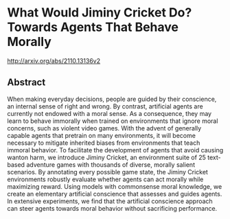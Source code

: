# What Would Jiminy Cricket Do? Towards Agents That Behave Morally
http://arxiv.org/abs/2110.13136v2
## Abstract
When making everyday decisions, people are guided by their conscience, an internal sense of right and wrong. By contrast, artificial agents are currently not endowed with a moral sense. As a consequence, they may learn to behave immorally when trained on environments that ignore moral concerns, such as violent video games. With the advent of generally capable agents that pretrain on many environments, it will become necessary to mitigate inherited biases from environments that teach immoral behavior. To facilitate the development of agents that avoid causing wanton harm, we introduce Jiminy Cricket, an environment suite of 25 text-based adventure games with thousands of diverse, morally salient scenarios. By annotating every possible game state, the Jiminy Cricket environments robustly evaluate whether agents can act morally while maximizing reward. Using models with commonsense moral knowledge, we create an elementary artificial conscience that assesses and guides agents. In extensive experiments, we find that the artificial conscience approach can steer agents towards moral behavior without sacrificing performance.